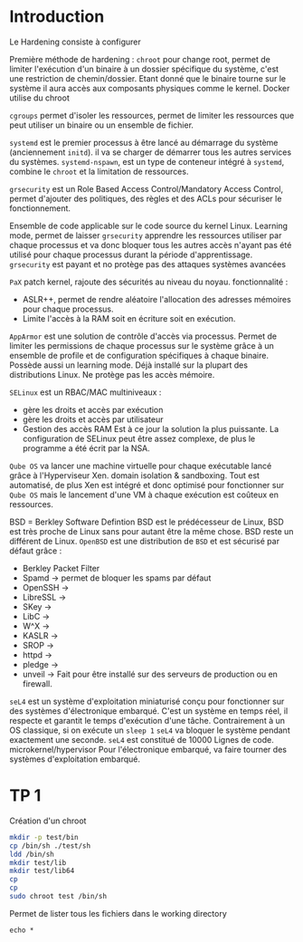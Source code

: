 # Introduction
Le Hardening consiste à configurer 

Première méthode de hardening :
`chroot` pour change root, permet de limiter l'exécution d'un binaire à un dossier spécifique du système, c'est une restriction de chemin/dossier. Etant donné que le binaire tourne sur le système il aura accès aux composants physiques comme le kernel. Docker utilise du chroot

`cgroups` permet d'isoler les ressources, permet de limiter les ressources que peut utiliser un binaire ou un ensemble de fichier.


`systemd` est le premier processus à être lancé au démarrage du système (anciennement `initd`). il va se charger de démarrer tous les autres services du systèmes.
`systemd-nspawn`, est un type de conteneur intégré à `systemd`, combine le `chroot` et la limitation de ressources.

`grsecurity` est un Role Based Access Control/Mandatory Access Control, permet d'ajouter des politiques, des règles et des ACLs pour sécuriser le fonctionnement.

Ensemble de code applicable sur le code source du kernel Linux.
Learning mode, permet de laisser `grsecurity` apprendre les ressources utiliser par chaque processus et va donc bloquer tous les autres accès n'ayant pas été utilisé pour chaque processus durant la période d'apprentissage.
` grsecurity` est payant et no protège pas des attaques systèmes avancées

`PaX` patch kernel, rajoute des sécurités au niveau du noyau. fonctionnalité :
- ASLR++, permet de rendre aléatoire l'allocation des adresses mémoires pour chaque processus.
- Limite l'accès à la RAM soit en écriture soit en exécution.

`AppArmor` est une solution de contrôle d'accès via processus. Permet de limiter les permissions de chaque processus sur le système grâce à un ensemble de profile et de configuration spécifiques à chaque binaire. Possède aussi un learning mode. Déjà installé sur la plupart des distributions Linux. Ne protège pas les accès mémoire.

`SELinux` est un RBAC/MAC multiniveaux :
- gère les droits et accès par exécution
- gère les droits et accès par utilisateur
- Gestion des accès RAM
Est à ce jour la solution la plus puissante. La configuration de SELinux peut être assez complexe, de plus le programme a été écrit par la NSA.

`Qube OS` va lancer  une machine virtuelle pour chaque exécutable lancé grâce à l'Hyperviseur Xen. domain isolation & sandboxing. Tout est automatisé, de plus Xen est intégré et donc optimisé pour fonctionner sur `Qube OS` mais le lancement d'une VM à chaque exécution est coûteux en ressources.


BSD = Berkley Software Defintion
BSD est le prédécesseur de Linux, BSD est très proche de Linux sans pour autant être la même chose. BSD reste un différent de Linux.
`OpenBSD` est une distribution de `BSD` et est sécurisé par défaut grâce :
- Berkley Packet Filter
- Spamd -> permet de bloquer les spams par défaut
- OpenSSH ->
- LibreSSL ->
- SKey ->
- LibC ->
- W\^X -> 
- KASLR ->
- SROP ->
- httpd ->
- pledge ->
- unveil ->
Fait pour être installé sur des serveurs de production ou en firewall.

`seL4` est un système d'exploitation miniaturisé conçu pour fonctionner sur des systèmes d'électronique embarqué. C'est un système en temps réel, il respecte et garantit le temps d'exécution d'une tâche.
Contrairement à un OS classique, si on exécute un `sleep 1` `seL4` va bloquer le système pendant exactement une seconde.
`seL4` est constitué de 10000 Lignes de code.
microkernel/hypervisor
Pour l'électronique embarqué, va faire tourner des systèmes d'exploitation embarqué.

# TP 1
Création d'un chroot
```bash
mkdir -p test/bin
cp /bin/sh ./test/sh
ldd /bin/sh
mkdir test/lib
mkdir test/lib64
cp 
cp 
sudo chroot test /bin/sh
```
Permet de lister tous les fichiers dans le working directory
```
echo *
```